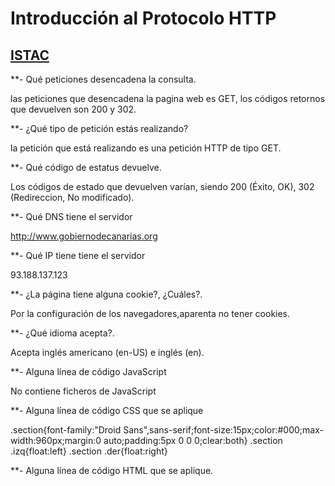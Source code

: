 # Introducción al Protocolo HTTP
## [ISTAC](http://www.gobiernodecanarias.org/istac/api/)

**- Qué peticiones desencadena la consulta.
  
  las peticiones que desencadena la pagina web es GET, los códigos retornos que devuelven son 200 y 302.

**- ¿Qué tipo de petición estás realizando?
 
  la petición que está realizando es una petición HTTP de tipo GET.   

**- Qué código de estatus devuelve.
  
  Los códigos de estado que devuelven varían, siendo 200 (Éxito, OK), 302 (Redireccion, No modificado).

**- Qué DNS tiene el servidor

  http://www.gobiernodecanarias.org

**- Qué IP tiene tiene el servidor

  93.188.137.123

**- ¿La página tiene alguna cookie?, ¿Cuáles?.
  
  Por la configuración de los navegadores,aparenta no tener cookies.

**- ¿Qué idioma acepta?.

  Acepta inglés americano (en-US) e inglés (en). 

**- Alguna línea de código JavaScript

  No contiene ficheros de JavaScript

**- Alguna línea de código CSS que se aplique

.section{font-family:"Droid Sans",sans-serif;font-size:15px;color:#000;max-width:960px;margin:0 auto;padding:5px 0 0 0;clear:both}
.section .izq{float:left}
.section .der{float:right}

**- Alguna línea de código HTML que se aplique.

<div class="der">
<img src="/istac/resources/imagenes/logo_edatos.jpg" alt="">	
